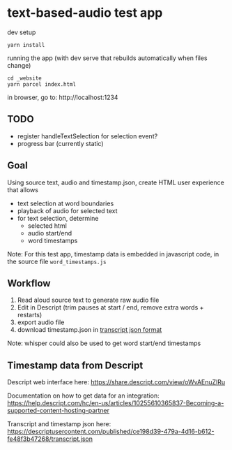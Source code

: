 # text-based-audio test app

dev setup
```
yarn install
```

running the app (with dev serve that rebuilds automatically when files change)
```
cd _website
yarn parcel index.html
```

in browser, go to: http://localhost:1234

## TODO
- register handleTextSelection for selection event?
- progress bar (currently static)


## Goal 

Using source text, audio and timestamp.json, create HTML user experience
that allows 
* text selection at word boundaries 
* playback of audio for selected text
* for text selection, determine 
  * selected html
  * audio start/end
  * word timestamps 

Note: For this test app, timestamp data is embedded in javascript code,
in the source file `word_timestamps.js`

## Workflow

1) Read aloud source text to generate raw audio file
2) Edit in Descript (trim pauses at start / end, remove extra words + restarts)
3) export audio file
4) download timestamp.json in [transcript json format](https://github.com/Podcastindex-org/podcast-namespace/blob/main/transcripts/transcripts.md#json)

Note: whisper could also be used to get word start/end timestamps

## Timestamp data from Descript
Descript web interface here:
https://share.descript.com/view/oWvAEnuZlRu

Documentation on how to get data for an integration:
https://help.descript.com/hc/en-us/articles/10255610365837-Becoming-a-supported-content-hosting-partner

Transcript and timestamp json here:
https://descriptusercontent.com/published/ce198d39-479a-4d16-b612-fe48f3b47268/transcript.json